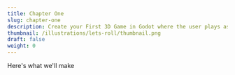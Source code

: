 ```yaml
---
title: Chapter One
slug: chapter-one
description: Create your First 3D Game in Godot where the user plays as a bouncing ball.
thumbnail: /illustrations/lets-roll/thumbnail.png
draft: false
weight: 0
---
```


Here's what we'll make
